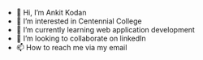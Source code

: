 - 👋 Hi, I’m Ankit Kodan
- 👀 I’m interested in Centennial College
- 🌱 I’m currently learning web application development
- 💞️ I’m looking to collaborate on linkedIn
- 📫 How to reach me via my email

<!---
ankitkodan-ca/ankitkodan-ca is a ✨ special ✨ repository because its `README.md` (this file) appears on your GitHub profile.
You can click the Preview link to take a look at your changes.
--->
